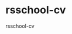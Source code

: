 # rsschool-cv
rsschool-cv
[](https://Olha396.github.io/rsschool-cv)
[](https://${Olha396}.github.io/cssBayan/cssBayan/index.html)

[](https://${Olha396}.github.io/cssBayan/cssBayan/index.html)
